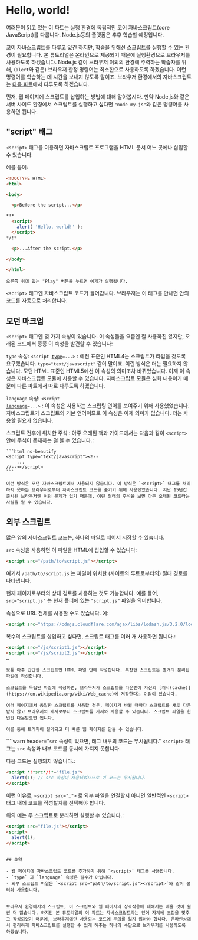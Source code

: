 # Hello, world!

여러분이 읽고 있는 이 파트는 실행 환경에 독립적인 코어 자바스크립트(core JavaScript)를 다룹니다. Node.js등의 플랫폼은 추후 학습할 예정입니다.

코어 자바스크립트를 다루고 있긴 하지만, 학습을 위해선 스크립트를 실행할 수 있는 환경이 필요합니다. 본 튜토리얼은 온라인으로 제공되기 때문에 실행환경으로 브라우저를 사용하도록 하겠습니다. Node.js 같이 브라우저 이외의 환경에 주력하는 학습자를 위해, (`alert`와 같은) 브라우저 한정 명령어는 최소한으로 사용하도록 하겠습니다. 이런 명령어를 학습하는 데 시간을 보내지 않도록 말이죠. 브라우저 환경에서의 자바스크립트는 [다음 파트](/ui)에서 다루도록 하겠습니다.

먼저, 웹 페이지에 스크립트를 삽입하는 방법에 대해 알아봅시다. 만약 Node.js와 같은 서버 사이드 환경에서 스크립트를 실행하고 싶다면 `"node my.js"`와 같은 명령어를 사용하면 됩니다.


## "script" 태그

`<script>` 태그를 이용하면 자바스크립트 프로그램을 HTML 문서 어느 곳에나 삽입할 수 있습니다.

예를 들어:

```html run height=100
<!DOCTYPE HTML>
<html>

<body>

  <p>Before the script...</p>

*!*
  <script>
    alert( 'Hello, world!' );
  </script>
*/!*

  <p>...After the script.</p>

</body>

</html>
```

```online
오른쪽 위에 있는 "Play" 버튼을 누르면 예제가 실행됩니다.
```

`<script>` 태그엔 자바스크립트 코드가 들어갑니다. 브라우저는 이 태그를 만나면 안의 코드를 자동으로 처리합니다.


## 모던 마크업

`<script>` 태그엔 몇 가지 속성이 있습니다. 이 속성들을 요즘엔 잘 사용하진 않지만, 오래된 코드에서 종종 이 속성을 발견할 수 있습니다:

`type` 속성: <code>&lt;script <u>type</u>=...&gt;</code>
 : 예전 표준인 HTML4는 스크립트가 타입을 갖도록 요구했습니다. `type="text/javascript"` 같이 말이죠. 이런 방식은 더는 필요하지 않습니다. 모던 HTML 표준인 HTML5에선 이 속성의 의미조차 바뀌었습니다. 이제 이 속성은 자바스크립트 모듈에 사용할 수 있습니다. 자바스크립트 모듈은 심화 내용이기 때문에 다른 파트에서 따로 다루도록 하겠습니다.

 `language` 속성: <code>&lt;script <u>language</u>=...&gt;</code>
  : 이 속성은 사용하는 스크립팅 언어를 보여주기 위해 사용했었습니다. 자바스크립트가 스크립트의 기본 언어이므로 이 속성은 이제 의미가 없습니다. 더는 사용할 필요가 없습니다.

스크립트 전후에 위치한 주석
: 아주 오래된 책과 가이드에서는 다음과 같이 `<script>` 안에 주석이 존재하는 걸 볼 수 있습니다.:

    ```html no-beautify
    <script type="text/javascript"><!--
        ...
    //--></script>
    ```

    이런 방식은 모던 자바스크립트에서 사용되지 않습니다. 이 방식은 `<script>` 태그를 처리하지 못하는 브라우저로부터 자바스크립트 코드를 숨기기 위해 사용했었습니다. 지난 15년간 출시된 브라우저엔 이런 문제가 없기 때문에, 이런 형태의 주석을 보면 아주 오래된 코드라는 사실을 알 수 있습니다.


## 외부 스크립트

많은 양의 자바스크립트 코드는, 하나의 파일로 떼어서 저장할 수 있습니다.

`src` 속성을 사용하면 이 파일을 HTML에 삽입할 수 있습니다:

```html
<script src="/path/to/script.js"></script>
```

여기서 `/path/to/script.js` 는 파일이 위치한 (사이트의 루트로부터의) 절대 경로를 나타냅니다.

현재 페이지로부터의 상대 경로를 사용하는 것도 가능합니다. 예를 들어, `src="script.js"` 는 현재 폴더에 있는 `"script.js"` 파일을 의미합니다.

속성으로 URL 전체를 사용할 수도 있습니다. 예:

```html
<script src="https://cdnjs.cloudflare.com/ajax/libs/lodash.js/3.2.0/lodash.js"></script>
```

복수의 스크립트를 삽입하고 싶다면, 스크립트 태그를 여러 개 사용하면 됩니다.:

```html
<script src="/js/script1.js"></script>
<script src="/js/script2.js"></script>
…
```

```smart
보통 아주 간단한 스크립트만 HTML 파일 안에 작성합니다. 복잡한 스크립트는 별개의 분리된 파일에 작성합니다.

스크립트를 독립된 파일에 작성하면, 브라우저가 스크립트를 다운받아 자신의 [캐시(cache)](https://en.wikipedia.org/wiki/Web_cache)에 저장한다는 이점이 있습니다.

여러 페이지에서 동일한 스크립트를 사용할 경우, 페이지가 바뀔 때마다 스크립트를 새로 다운받지 않고 브라우저의 캐시로부터 스크립트를 가져와 사용할 수 있습니다. 스크립트 파일을 한 번만 다운받으면 됩니다.

이를 통해 트래픽이 절약되고 더 빠른 웹 페이지를 만들 수 있습니다.
```

````warn header="`src` 속성이 있으면, 태그 내부의 코드는 무시됩니다."
`<script>` 태그는 `src` 속성과 내부 코드를 동시에 가지지 못합니다. 

다음 코드는 실행되지 않습니다.:

```html
<script *!*src*/!*="file.js">
  alert(1); // src 속성이 사용되었으므로 이 코드는 무시됩니다.
</script>
```

이런 이유로, `<script src="…">` 로 외부 파일을 연결할지 아니면 일반적인 `<script>` 태그 내에 코드를 작성할지를 선택해야 합니다.

위의 예는 두 스크립트로 분리하면 실행할 수 있습니다.:

```html
<script src="file.js"></script>
<script>
  alert(1);
</script>
```
````

## 요약

- 웹 페이지에 자바스크립트 코드를 추가하기 위해 `<script>` 태그를 사용합니다.
- `type` 과 `language` 속성은 필수가 아닙니다.
- 외부 스크립트 파일은 `<script src="path/to/script.js"></script>`와 같이 불러와 사용합니다.


브라우저 환경에서의 스크립트, 이 스크립트와 웹 페이지의 상호작용에 대해서는 배울 것이 훨씬 더 많습니다. 하지만 본 튜토리얼의 이 파트는 자바스크립트라는 언어 자체에 초점을 맞추고 작성되었기 때문에, 브라우저에만 사용되는 코드에 주의를 잃지 않아야 합니다. 온라인상에서 편리하게 자바스크립트를 실행할 수 있게 해주는 하나의 수단으로 브라우저를 사용하도록 하겠습니다.
